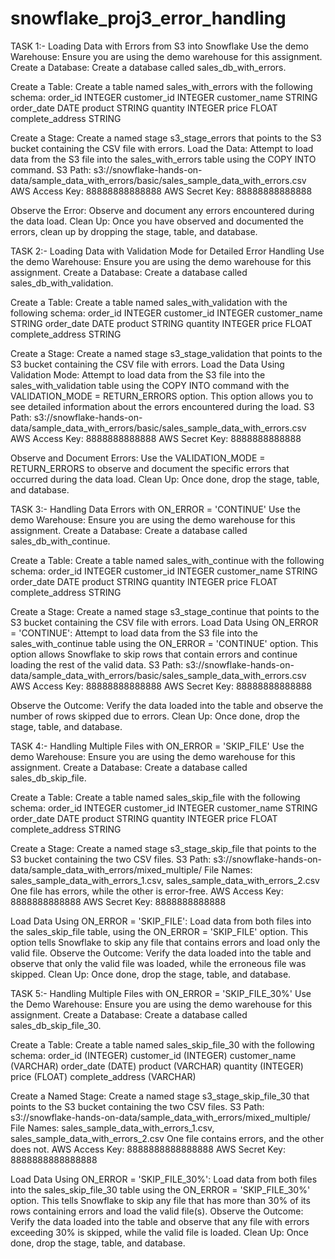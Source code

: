 # snowflake_proj3_error_handling

TASK 1:- Loading Data with Errors from S3 into Snowflake
Use the demo Warehouse: Ensure you are using the demo warehouse for this assignment.
Create a Database: Create a database called sales_db_with_errors.

Create a Table: Create a table named sales_with_errors with the following schema:
order_id INTEGER
customer_id INTEGER
customer_name STRING
order_date DATE
product STRING
quantity INTEGER
price FLOAT
complete_address STRING

Create a Stage: Create a named stage s3_stage_errors that points to the S3 bucket containing the CSV file with errors.
Load the Data: Attempt to load data from the S3 file into the sales_with_errors table using the COPY INTO command.
S3 Path: s3://snowflake-hands-on-data/sample_data_with_errors/basic/sales_sample_data_with_errors.csv
AWS Access Key: 88888888888888
AWS Secret Key: 88888888888888

Observe the Error: Observe and document any errors encountered during the data load.
Clean Up: Once you have observed and documented the errors, clean up by dropping the stage, table, and database.


TASK 2:- Loading Data with Validation Mode for Detailed Error Handling
Use the demo Warehouse: Ensure you are using the demo warehouse for this assignment.
Create a Database: Create a database called sales_db_with_validation.

Create a Table: Create a table named sales_with_validation with the following schema:
order_id INTEGER
customer_id INTEGER
customer_name STRING
order_date DATE
product STRING
quantity INTEGER
price FLOAT
complete_address STRING

Create a Stage: Create a named stage s3_stage_validation that points to the S3 bucket containing the CSV file with errors.
Load the Data Using Validation Mode: Attempt to load data from the S3 file into the sales_with_validation table using the COPY INTO command with the VALIDATION_MODE = RETURN_ERRORS option. This option allows you to see detailed information about the errors encountered during the load.
S3 Path: s3://snowflake-hands-on-data/sample_data_with_errors/basic/sales_sample_data_with_errors.csv
AWS Access Key: 8888888888888
AWS Secret Key: 8888888888888

Observe and Document Errors: Use the VALIDATION_MODE = RETURN_ERRORS to observe and document the specific errors that occurred during the data load.
Clean Up: Once done, drop the stage, table, and database.


TASK 3:- Handling Data Errors with ON_ERROR = 'CONTINUE'
Use the demo Warehouse: Ensure you are using the demo warehouse for this assignment.
Create a Database: Create a database called sales_db_with_continue.

Create a Table: Create a table named sales_with_continue with the following schema:
order_id INTEGER
customer_id INTEGER
customer_name STRING
order_date DATE
product STRING
quantity INTEGER
price FLOAT
complete_address STRING

Create a Stage: Create a named stage s3_stage_continue that points to the S3 bucket containing the CSV file with errors.
Load Data Using ON_ERROR = 'CONTINUE': Attempt to load data from the S3 file into the sales_with_continue table using the ON_ERROR = 'CONTINUE' option. This option allows Snowflake to skip rows that contain errors and continue loading the rest of the valid data.
S3 Path: s3://snowflake-hands-on-data/sample_data_with_errors/basic/sales_sample_data_with_errors.csv
AWS Access Key: 88888888888888
AWS Secret Key: 88888888888888

Observe the Outcome: Verify the data loaded into the table and observe the number of rows skipped due to errors.
Clean Up: Once done, drop the stage, table, and database.


TASK 4:- Handling Multiple Files with ON_ERROR = 'SKIP_FILE'
Use the demo Warehouse: Ensure you are using the demo warehouse for this assignment.
Create a Database: Create a database called sales_db_skip_file.

Create a Table: Create a table named sales_skip_file with the following schema:
order_id INTEGER
customer_id INTEGER
customer_name STRING
order_date DATE
product STRING
quantity INTEGER
price FLOAT
complete_address STRING

Create a Stage: Create a named stage s3_stage_skip_file that points to the S3 bucket containing the two CSV files.
S3 Path: s3://snowflake-hands-on-data/sample_data_with_errors/mixed_multiple/
File Names: sales_sample_data_with_errors_1.csv, sales_sample_data_with_errors_2.csv
One file has errors, while the other is error-free.
AWS Access Key: 8888888888888
AWS Secret Key: 8888888888888

Load Data Using ON_ERROR = 'SKIP_FILE': Load data from both files into the sales_skip_file table, using the ON_ERROR = 'SKIP_FILE' option. This option tells Snowflake to skip any file that contains errors and load only the valid file.
Observe the Outcome: Verify the data loaded into the table and observe that only the valid file was loaded, while the erroneous file was skipped.
Clean Up: Once done, drop the stage, table, and database.


TASK 5:- Handling Multiple Files with ON_ERROR = 'SKIP_FILE_30%'
Use the Demo Warehouse: Ensure you are using the demo warehouse for this assignment.
Create a Database: Create a database called sales_db_skip_file_30.

Create a Table: Create a table named sales_skip_file_30 with the following schema:
order_id (INTEGER)
customer_id (INTEGER)
customer_name (VARCHAR)
order_date (DATE)
product (VARCHAR)
quantity (INTEGER)
price (FLOAT)
complete_address (VARCHAR)

Create a Named Stage: Create a named stage s3_stage_skip_file_30 that points to the S3 bucket containing the two CSV files.
S3 Path: s3://snowflake-hands-on-data/sample_data_with_errors/mixed_multiple/
File Names: sales_sample_data_with_errors_1.csv, sales_sample_data_with_errors_2.csv
One file contains errors, and the other does not.
AWS Access Key: 8888888888888888
AWS Secret Key: 8888888888888888

Load Data Using ON_ERROR = 'SKIP_FILE_30%': Load data from both files into the sales_skip_file_30 table using the ON_ERROR = 'SKIP_FILE_30%' option. This tells Snowflake to skip any file that has more than 30% of its rows containing errors and load the valid file(s).
Observe the Outcome: Verify the data loaded into the table and observe that any file with errors exceeding 30% is skipped, while the valid file is loaded.
Clean Up: Once done, drop the stage, table, and database.

